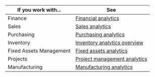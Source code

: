 | If you work with... | See |
| --- | --- |
| Finance | [Financial analytics](../bi.md) |
| Sales | [Sales analytics](../sales-analytics-overview.md) |
| Purchasing | [Purchasing analytics](../purchasing-analytics-overview.md) |
| Inventory | [Inventory analytics overview](../inventory-analytics-overview.md) |
| Fixed Assets Management | [Fixed assets analytics](../fa-analytics-overview.md) |
| Projects | [Project management analytics](../projects-analytics-overview.md) |
| Manufacturing | [Manufacturing analytics](../manufacturing-analytics-overview.md) |